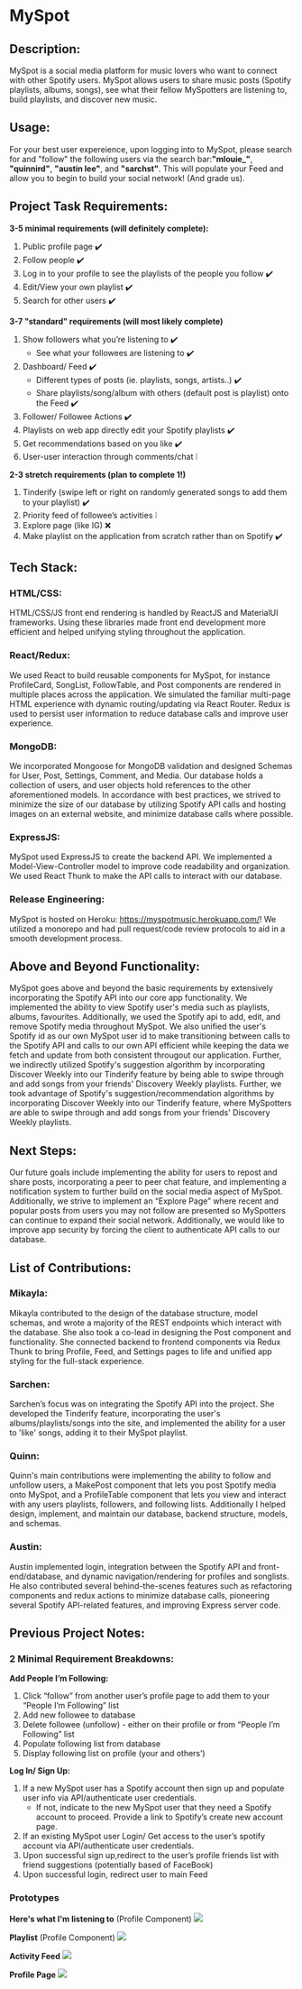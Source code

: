 # MySpot

## Description:

MySpot is a social media platform for music lovers who want to connect with other Spotify users. MySpot allows users to share music posts (Spotify playlists, albums, songs), see what their fellow MySpotters are listening to, build playlists, and discover new music. 

## Usage:
For your best user expereience, upon logging into to MySpot, please search for and "follow" the following users via the search bar:**"mlouie_"**, **"quinnird"**, **"austin lee"**, and **"sarchst"**. This will populate your Feed and allow you to begin to build your social network! (And grade us).

## Project Task Requirements:

**3-5 minimal requirements (will definitely complete):**
 1. Public profile page :heavy_check_mark:
 2. Follow people :heavy_check_mark:
 3. Log in to your profile to see the playlists of the people you follow :heavy_check_mark:
4.  Edit/View your own playlist :heavy_check_mark:
5.  Search for other users :heavy_check_mark:
    
**3-7 "standard" requirements (will most likely complete)** 
1. Show followers what you’re listening to :heavy_check_mark:
   * See what your followees are listening to  :heavy_check_mark:
2. Dashboard/ Feed :heavy_check_mark:
   * Different types of posts (ie. playlists, songs, artists..) :heavy_check_mark:
   * Share playlists/song/album with others (default post is playlist) onto the Feed :heavy_check_mark:
3. Follower/ Followee Actions :heavy_check_mark:
4. Playlists on web app directly edit your Spotify playlists :heavy_check_mark:
5. Get recommendations based on you like :heavy_check_mark:
6. User-user interaction through comments/chat  :grey_exclamation:

**2-3 stretch requirements (plan to complete 1!)**
1. Tinderify (swipe left or right on randomly generated songs to add them to your playlist) :heavy_check_mark:
2. Priority feed of followee’s activities  :grey_exclamation:
3. Explore page (like IG) :x: 
4. Make playlist on the application from scratch rather than on Spotify :heavy_check_mark:

## Tech Stack:
### HTML/CSS:
HTML/CSS/JS front end rendering is handled by ReactJS and MaterialUI frameworks. Using these libraries made front end development more efficient and helped unifying styling throughout the application.

### React/Redux:
We used React to build reusable components for MySpot, for instance ProfileCard, SongList, FollowTable, and Post components are rendered in multiple places across the application. We simulated the familiar multi-page HTML experience with dynamic routing/updating via React Router. Redux is used to persist user information to reduce database calls and improve user experience.

### MongoDB:
We incorporated Mongoose for MongoDB validation and designed Schemas for User, Post, Settings, Comment, and Media. Our database holds a collection of users, and user objects hold references to the other aforementioned models. In accordance with best practices, we strived to minimize the size of our database by utilizing Spotify API calls and hosting images on an external website, and minimize database calls where possible.

### ExpressJS:
MySpot used ExpressJS to create the backend API. We implemented a Model-View-Controller model to improve code readability and organization. We used React Thunk to make the API calls to interact with our database.

### Release Engineering:
MySpot is hosted on Heroku: https://myspotmusic.herokuapp.com/! We utilized a monorepo and had pull request/code review protocols to aid in a smooth development process.

## Above and Beyond Functionality:
MySpot goes above and beyond the basic requirements by extensively incorporating the Spotify API into our core app functionality. We implemented the ability to view Spotify user's media such as playlists, albums, favourites. Additionally, we used the Spotify api to add, edit, and remove Spotify media throughout MySpot. We also unified the user's Spotify id as our own MySpot user id to make transitioning between calls to the Spotify API and calls to our own API efficient while keeping the data we fetch and update from both consistent througout our application. Further, we indirectly utilized Spotify's suggestion algorithm by incorporating Discover Weekly into our Tinderify feature by being able to swipe through and add songs from your friends' Discovery Weekly playlists. Further, we took advantage of Spotify's suggestion/recommendation algorithms by incorporating Discover Weekly into our Tinderify feature, where MySpotters are able to swipe through and add songs from your friends' Discovery Weekly playlists.

## Next Steps:
Our future goals include implementing the ability for users to repost and share posts, incorporating a peer to peer chat feature, and implementing a notification system to further build on the social media aspect of MySpot. Additionally, we strive to implement an “Explore Page” where recent and popular posts from users you may not follow are presented so MySpotters can continue to expand their social network. Additionally, we would like to improve app security by forcing the client to authenticate API calls to our database.

## List of Contributions:
### Mikayla: 
Mikayla contributed to the design of the database structure, model schemas, and wrote a majority of the REST endpoints which interact with the database. She also took a co-lead in designing the Post component and functionality. She connected backend to frontend components via Redux Thunk to bring Profile, Feed, and Settings pages to life and unified app styling for the full-stack experience.

### Sarchen: 
Sarchen’s focus was on integrating the Spotify API into the project. She developed the Tinderify feature, incorporating the user's albums/playlists/songs into the site, and implemented the ability for a user to 'like' songs, adding it to their MySpot playlist.

### Quinn:
Quinn's main contributions were implementing the ability to follow and unfollow users, a MakePost component that lets you post Spotify media onto MySpot, and a ProfileTable component that lets you view and interact with any users playlists, followers, and following lists. Additionally I helped design, implement, and maintain our database, backend structure, models, and schemas.

### Austin:
Austin implemented login, integration between the Spotify API and front-end/database, and dynamic navigation/rendering for profiles and songlists.  He also contributed several behind-the-scenes features such as refactoring components and redux actions to minimize database calls, pioneering several Spotify API-related features, and improving Express server code.   

## Previous Project Notes:
### 2 Minimal Requirement Breakdowns:

**Add People I’m Following:**
1. Click “follow” from another user’s profile page to add them to your “People I’m Following” list
2. Add new followee to database
3. Delete followee (unfollow) - either on their profile or from “People I’m Following” list
4. Populate following list from database
5. Display following list on profile (your and others’)
    
**Log In/ Sign Up:**
1. If a new MySpot user has a Spotify account then sign up and populate user info via API/authenticate user credentials.
   * If not, indicate to the new MySpot user that they need a Spotify account to proceed. Provide a link to Spotify’s create new account page. 
3. If an existing MySpot user Login/ Get access to the user’s spotify account via API/authenticate user credentials.
4. Upon successful sign up,redirect to the user’s profile friends list with friend suggestions (potentially based of FaceBook)
5. Upon successful login, redirect user to main Feed

### Prototypes

**Here's what I'm listening to** (Profile Component)
<img src="images/listening-to.png"/>

**Playlist** (Profile Component)
<img src="images/playlist-page.jpeg"/>

**Activity Feed**
<img src="images/feed-sketch.png"/>

**Profile Page**
<img src="images/profile-page.jpg"/>
